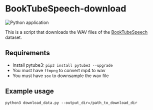 # BookTubeSpeech-download

![Python application](https://github.com/wq2012/BookTubeSpeech-download/workflows/Python%20application/badge.svg)

This is a script that downloads the WAV files of the
[BookTubeSpeech](https://users.wpi.edu/~jrwhitehill/BookTubeSpeech/index.html)
dataset.

## Requirements
* Install pytube3: `pip3 install pytube3 --upgrade`
* You must have `ffmpeg` to convert mp4 to wav
* You must have `sox` to downsample the wav file

## Example usage

```
python3 download_data.py --output_dir=/path_to_download_dir
```
